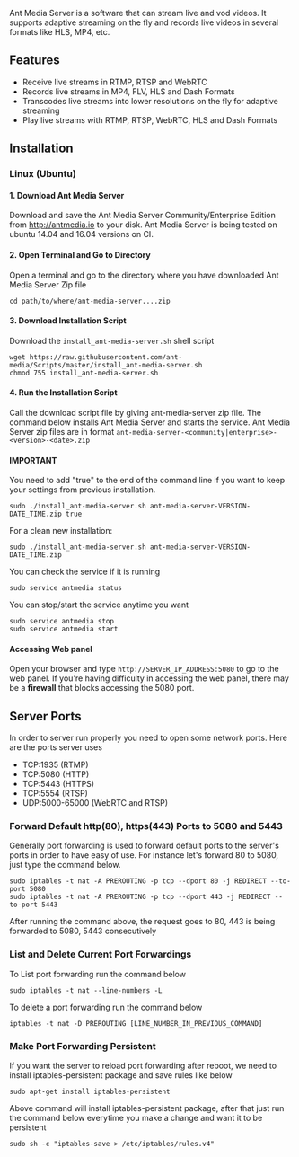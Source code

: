 Ant Media Server is a software that can stream live and vod videos. It supports adaptive streaming on the fly and 
records live videos in several formats like HLS, MP4, etc. 

## Features
* Receive live streams in RTMP, RTSP and WebRTC
* Records live streams in MP4, FLV, HLS and Dash Formats
* Transcodes live streams into lower resolutions on the fly for adaptive streaming
* Play live streams with RTMP, RTSP, WebRTC, HLS and Dash Formats


## Installation

### Linux (Ubuntu)

#### 1. Download Ant Media Server 
Download and save the Ant Media Server Community/Enterprise Edition from http://antmedia.io to your disk.
Ant Media Server is being tested on ubuntu 14.04 and 16.04 versions on CI. 

#### 2. Open Terminal and Go to Directory

Open a terminal and go to the directory where you have downloaded Ant Media Server Zip file

```
cd path/to/where/ant-media-server....zip
```

#### 3. Download Installation Script
Download the `install_ant-media-server.sh` shell script 

```
wget https://raw.githubusercontent.com/ant-media/Scripts/master/install_ant-media-server.sh
chmod 755 install_ant-media-server.sh
```

#### 4. Run the Installation Script
Call the download script file by giving ant-media-server zip file. The command below installs Ant Media Server and starts the service. Ant Media Server zip files are in format `ant-media-server-<community|enterprise>-<version>-<date>.zip`

#### IMPORTANT
You need to add "true" to the end of the command line if you want to keep your settings from previous installation.
```
sudo ./install_ant-media-server.sh ant-media-server-VERSION-DATE_TIME.zip true
```
For a clean new installation:
```
sudo ./install_ant-media-server.sh ant-media-server-VERSION-DATE_TIME.zip 
```


You can check the service if it is running
```
sudo service antmedia status
```

You can stop/start the service anytime you want 
```
sudo service antmedia stop
sudo service antmedia start
```

#### Accessing Web panel 
Open your browser and type `http://SERVER_IP_ADDRESS:5080` to go to the web panel. If you're having difficulty in accessing the web panel, there may be a **firewall** that blocks accessing the 5080 port. 


## Server Ports
In order to server run properly you need to open some network ports. 
Here are the ports server uses

* TCP:1935 (RTMP)
* TCP:5080 (HTTP)
* TCP:5443 (HTTPS)
* TCP:5554 (RTSP)
* UDP:5000-65000 (WebRTC and RTSP)

### Forward Default http(80), https(443) Ports to 5080 and 5443 

Generally port forwarding is used to forward default ports to the server's ports in order to have easy of use.
For instance let's forward 80 to 5080, just type the command below.

```
sudo iptables -t nat -A PREROUTING -p tcp --dport 80 -j REDIRECT --to-port 5080
sudo iptables -t nat -A PREROUTING -p tcp --dport 443 -j REDIRECT --to-port 5443
```

After running the command above, the request goes to 80, 443 is being forwarded to 5080, 5443 consecutively



### List and Delete Current Port Forwardings
To List port forwarding run the command below
``` 
sudo iptables -t nat --line-numbers -L
```

To delete a port forwarding run the command below
```
iptables -t nat -D PREROUTING [LINE_NUMBER_IN_PREVIOUS_COMMAND]
```

### Make Port Forwarding Persistent

If you want the server to reload port forwarding after reboot, we need to install iptables-persistent package and 
save rules like below

```
sudo apt-get install iptables-persistent
```

Above command will install iptables-persistent package, after that just run the command below everytime 
you make a change and want it to be persistent

```
sudo sh -c "iptables-save > /etc/iptables/rules.v4"
```